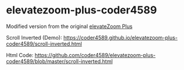 # elevatezoom-plus-coder4589
Modified version from the original [elevateZoom Plus](https://github.com/igorlino/elevatezoom-plus)


Scroll Inverted (Demo): https://coder4589.github.io/elevatezoom-plus-coder4589/scroll-inverted.html

Html Code: https://github.com/coder4589/elevatezoom-plus-coder4589/blob/master/scroll-inverted.html

